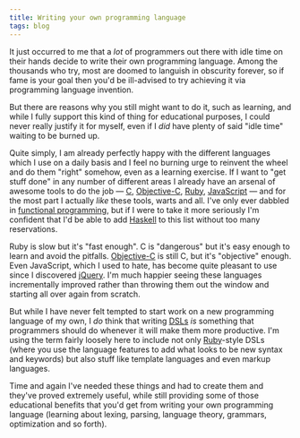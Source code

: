 ```yaml
---
title: Writing your own programming language
tags: blog
---
```


It just occurred to me that a *lot* of programmers out there with idle time on their hands decide to write their own programming language. Among the thousands who try, most are doomed to languish in obscurity forever, so if fame is your goal then you'd be ill-advised to try achieving it via programming language invention.

But there are reasons why you still might want to do it, such as learning, and while I fully support this kind of thing for educational purposes, I could never really justify it for myself, even if I *did* have plenty of said "idle time" waiting to be burned up.

Quite simply, I am already perfectly happy with the different languages which I use on a daily basis and I feel no burning urge to reinvent the wheel and do them "right" somehow, even as a learning exercise. If I want to "get stuff done" in any number of different areas I already have an arsenal of awesome tools to do the job — [C](/wiki/C), [Objective-C](/wiki/Objective-C), [Ruby](/wiki/Ruby), [JavaScript](/wiki/JavaScript) — and for the most part I actually *like* these tools, warts and all. I've only ever dabbled in [functional programming](/wiki/functional_programming), but if I were to take it more seriously I'm confident that I'd be able to add [Haskell](/wiki/Haskell) to this list without too many reservations.

Ruby is slow but it's "fast enough". C is "dangerous" but it's easy enough to learn and avoid the pitfalls. [Objective-C](/wiki/Objective-C) is still C, but it's "objective" enough. Even JavaScript, which I used to hate, has become quite pleasant to use since I discovered [jQuery](/wiki/jQuery). I'm much happier seeing these languages incrementally improved rather than throwing them out the window and starting all over again from scratch.

But while I have never felt tempted to start work on a new programming language of my own, I *do* think that writing [DSLs](/wiki/DSLs) *is* something that programmers should do whenever it will make them more productive. I'm using the term fairly loosely here to include not only [Ruby](/wiki/Ruby)-style DSLs (where you use the language features to add what looks to be new syntax and keywords) but also stuff like template languages and even markup languages.

Time and again I've needed these things and had to create them and they've proved extremely useful, while still providing some of those educational benefits that you'd get from writing your own programming language (learning about lexing, parsing, language theory, grammars, optimization and so forth).
